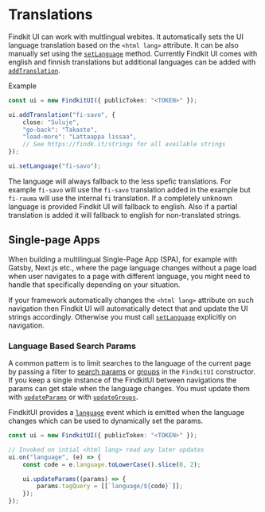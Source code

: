 # Translations

Findkit UI can work with multlingual webites. It automatically sets the UI
language translation based on the `<html lang>` attribute. It can be also
manually set using the [`setLanguage`](/ui/api/#setLanguage) method.
Currently Findkit UI comes with english and finnish translations but additional
languages can be added with [`addTranslation`](/ui/api/#addTranslation).

Example

```ts
const ui = new FindkitUI({ publicToken: "<TOKEN>" });

ui.addTranslation("fi-savo", {
	close: "Suluje",
	"go-back": "Takaste",
	"load-more": "Lattaappa lissaa",
	// See https://findk.it/strings for all available strings
});

ui.setLanguage("fi-savo");
```

The language will always fallback to the less spefic translations. For example
`fi-savo` will use the `fi-savo` translation added in the example but
`fi-rauma` will use the internal `fi` translation. If a completely unknown
language is provided Findkit UI will fallback to english. Also if a partial
translation is added it will fallback to english for non-translated strings.

## Single-page Apps

When building a multilingual Single-Page App (SPA), for example with Gatsby,
Next.js etc., where the page language changes without a page load when user
navigates to a page with different language, you might need to handle that
specifically depending on your situation.

If your framework automatically changes the `<html lang>` attribute on such
navigation then Findkit UI will automatically detect that and update the UI
strings accordingly. Otherwise you must call
[`setLanguage`](/ui/api/#setLanguage) explicitly on navigation.

### Language Based Search Params

A common pattern is to limit searches to the language of the current page by
passing a filter to [search params](/ui/api/#params) or
[groups](/ui/api/#groups) in the `FindkitUI` constructor. If you keep a single
instance of the FindkitUI between navigations the params can get stale when the
language changes. You must update them with
[`updateParams`](/ui/api/#updateParams) or with
[`updateGroups`](/ui/api/#updateGroups).

FindkitUI provides a [`language`](/ui/api/events#language) event which is
emitted when the language changes which can be used to dynamically set the
params.

```ts
const ui = new FindkitUI({ publicToken: "<TOKEN>" });

// Invoked on intial <html lang> read any later updates
ui.on("language", (e) => {
	const code = e.language.toLowerCase().slice(0, 2);

	ui.updateParams((params) => {
		params.tagQuery = [[`language/${code}`]];
	});
});
```
